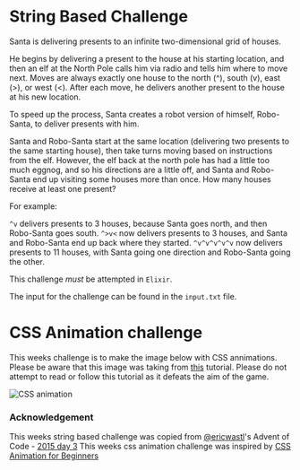 # String Based Challenge

Santa is delivering presents to an infinite two-dimensional grid of houses.

He begins by delivering a present to the house at his starting location, and then an elf at the North Pole calls him via radio and tells him where to move next. Moves are always exactly one house to the north (^), south (v), east (>), or west (<). After each move, he delivers another present to the house at his new location.

To speed up the process, Santa creates a robot version of himself, Robo-Santa, to deliver presents with him.

Santa and Robo-Santa start at the same location (delivering two presents to the same starting house), then take turns moving based on instructions from the elf. However, the elf back at the north pole has had a little too much eggnog, and so his directions are a little off, and Santa and Robo-Santa end up visiting some houses more than once. How many houses receive at least one present?

For example:

`^v` delivers presents to 3 houses, because Santa goes north, and then Robo-Santa goes south.
`^>v<` now delivers presents to 3 houses, and Santa and Robo-Santa end up back where they started.
`^v^v^v^v^v` now delivers presents to 11 houses, with Santa going one direction and Robo-Santa going the other.

This challenge _must_ be attempted in `Elixir`.

The input for the challenge can be found in the `input.txt` file.

# CSS Animation challenge

This weeks challenge is to make the image below with CSS annimations. Please be aware that this image was taking from [this](https://robots.thoughtbot.com/css-animation-for-beginners) tutorial. Please do not attempt to read or follow this tutorial as it defeats the aim of the game.

![CSS animation](https://github.com/mintdigital/weekly-tech-challenge/raw/master/24-jul-17/animation-delay.gif "Animation delay gif")

### Acknowledgement

This weeks string based challenge was copied from [@ericwastl](https://twitter.com/ericwastl)'s Advent of Code - [2015 day 3](http://adventofcode.com/2013/day/3)
This weeks css animation challenge was inspired by [CSS Animation for Beginners](https://robots.thoughtbot.com/css-animation-for-beginners)

